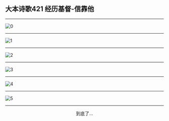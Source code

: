 
## 大本诗歌421 经历基督-信靠他
        
<div id="aplayer0"></div>

---

<img alt="0" data-original="https://cdn.jsdelivr.net/gh/k34869/shi/data/d0421/0">

---

<img alt="1" data-original="https://cdn.jsdelivr.net/gh/k34869/shi/data/d0421/1">

---

<img alt="2" data-original="https://cdn.jsdelivr.net/gh/k34869/shi/data/d0421/2">

---

<img alt="3" data-original="https://cdn.jsdelivr.net/gh/k34869/shi/data/d0421/3">

---

<img alt="4" data-original="https://cdn.jsdelivr.net/gh/k34869/shi/data/d0421/4">

---

<img alt="5" data-original="https://cdn.jsdelivr.net/gh/k34869/shi/data/d0421/5">

---

<p style="text-align: center">到底了...</p>

<script src="/js/dist-view.js"></script>

<script>
MAIN.id = 'd0421';
        
const ap0 = new APlayer({
    container: document.getElementById('aplayer0'),
    volume: 1,
    loop: 'none',
    preload: 'none',
    audio: [{
        name: '大本诗歌421.mp3',
        artist: '大本诗歌',
        url: 'https://res.wx.qq.com/voice/getvoice?mediaid=MzI0NTk3MDM5M18yMjQ3NDkyNjk4',
        cover: '/favicon'
    }]
});
</script>
